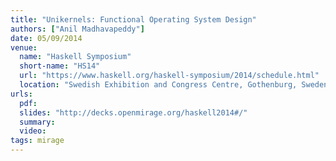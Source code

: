 ```yaml
---
title: "Unikernels: Functional Operating System Design"
authors: ["Anil Madhavapeddy"]
date: 05/09/2014
venue:
  name: "Haskell Symposium"
  short-name: "HS14"
  url: "https://www.haskell.org/haskell-symposium/2014/schedule.html"
  location: "Swedish Exhibition and Congress Centre, Gothenburg, Sweden"
urls:
  pdf:
  slides: "http://decks.openmirage.org/haskell2014#/"
  summary:
  video:
tags: mirage
---
```

